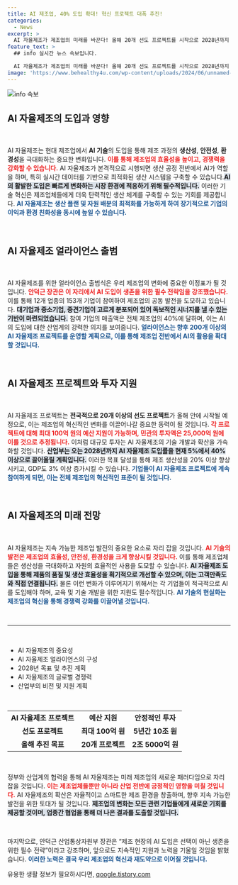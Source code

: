 ```yaml
---
title: AI 제조업, 40% 도입 확대! 혁신 프로젝트 대폭 추진!
categories:
  - News
excerpt: >
  AI 자율제조가 제조업의 미래를 바꾼다! 올해 20개 선도 프로젝트를 시작으로 2028년까지 200개 사업 확대, 10조 원 지원과 함께 제조현장의 AI 도입률 40% 목표! 과연 어떤 변화가 기다리고 있을까?
feature_text: >
  ## info 실시간 뉴스 속보입니다.

  AI 자율제조가 제조업의 미래를 바꾼다! 올해 20개 선도 프로젝트를 시작으로 2028년까지 200개 사업 확대, 10조 원 지원과 함께 제조현장의 AI 도입률 40% 목표! 과연 어떤 변화가 기다리고 있을까?
image: 'https://www.behealthy4u.com/wp-content/uploads/2024/06/unnamed-file.png'
---
```


<p><img src="https://www.behealthy4u.com/wp-content/uploads/2024/06/unnamed-file.png" alt="info 속보" /></p>

<h2 data-ke-size="size26">AI 자율제조의 도입과 영향</h2>

<p data-ke-size="size16">&nbsp;</p> 

<p>AI 자율제조는 현대 제조업에서 <strong>AI 기술</strong>의 도입을 통해 제조 과정의 <strong>생산성</strong>, <strong>안전성</strong>, <strong>환경성</strong>을 극대화하는 중요한 변화입니다. <b><span style="color: #ee2323;">이를 통해 제조업의 효율성을 높이고, 경쟁력을 강화할 수 있습니다.</span></b> AI 자율제조가 본격적으로 시행되면 생산 공정 전반에서 AI가 역할을 하며, 특히 실시간 데이터를 기반으로 최적화된 생산 시스템을 구축할 수 있습니다.<b><span style="background-color: #21538527;">AI의 활발한 도입은 빠르게 변화하는 시장 환경에 적응하기 위해 필수적입니다.</span></b> 이러한 기술 혁신은 제조업체들에게 더욱 탄력적인 생산 체계를 구축할 수 있는 기회를 제공합니다. <b><span style="color: #1a5490;">AI 자율제조는 생산 플랜 및 자원 배분의 최적화를 가능하게 하여 장기적으로 기업의 이익과 환경 친화성을 동시에 높일 수 있습니다.</span></b> </p>

<p data-ke-size="size16">&nbsp;</p> 

<h2 data-ke-size="size26">AI 자율제조 얼라이언스 출범</h2>

<p data-ke-size="size16">&nbsp;</p> 

<p>AI 자율제조를 위한 얼라이언스 출범식은 우리 제조업의 변화에 중요한 이정표가 될 것입니다. <b><span style="color: #ee2323;">안덕근 장관은 이 자리에서 AI 도입이 생존을 위한 필수 전략임을 강조했습니다.</span></b> 이를 통해 12개 업종의 153개 기업이 참여하여 제조업의 공동 발전을 도모하고 있습니다. <b><span style="background-color: #21538527;">대기업과 중소기업, 중견기업이 고르게 분포되어 있어 독보적인 시너지를 낼 수 있는 기반이 마련되었습니다.</span></b> 참여 기업의 매출액은 전체 제조업의 40%에 달하며, 이는 AI의 도입에 대한 산업계의 강력한 의지를 보여줍니다. <b><span style="color: #1a5490;">얼라이언스는 향후 200개 이상의 AI 자율제조 프로젝트를 운영할 계획으로, 이를 통해 제조업 전반에서 AI의 활용을 확대할 것입니다.</span></b> </p>

<p data-ke-size="size16">&nbsp;</p> 

<h2 data-ke-size="size26">AI 자율제조 프로젝트와 투자 지원</h2>

<p data-ke-size="size16">&nbsp;</p> 

<p>AI 자율제조 프로젝트는 <strong>전국적으로 20개 이상의 선도 프로젝트</strong>가 올해 안에 시작될 예정으로, 이는 제조업의 혁신적인 변화를 이끌어나갈 중요한 동력이 될 것입니다. <b><span style="color: #ee2323;">각 프로젝트에 대해 최대 100억 원의 예산 지원이 가능하며, 민관의 투자액은 25,000억 원에 이를 것으로 추정됩니다.</span></b> 이처럼 대규모 투자는 AI 자율제조의 기술 개발과 확산을 가속화할 것입니다. <b><span style="background-color: #21538527;">산업부는 오는 2028년까지 AI 자율제조 도입률을 현재 5%에서 40% 이상으로 끌어올릴 계획입니다.</span></b> 이러한 목표 달성을 통해 제조 생산성을 20% 이상 향상시키고, GDP도 3% 이상 증가시킬 수 있습니다. <b><span style="color: #1a5490;">기업들이 AI 자율제조 프로젝트에 계속 참여하게 되면, 이는 전체 제조업의 혁신적인 표준이 될 것입니다.</span></b> </p>

<p data-ke-size="size16">&nbsp;</p> 

<h2 data-ke-size="size26">AI 자율제조의 미래 전망</h2>

<p data-ke-size="size16">&nbsp;</p> 

<p>AI 자율제조는 지속 가능한 제조업 발전의 중요한 요소로 자리 잡을 것입니다. <b><span style="color: #ee2323;">AI 기술의 발전은 제조업의 효율성, 안전성, 환경성을 크게 향상시킬 것입니다.</span></b> 이를 통해 제조업체들은 생산성을 극대화하고 자원의 효율적인 사용을 도모할 수 있습니다. <b><span style="background-color: #21538527;">AI 자율제조 도입을 통해 제품의 품질 및 생산 효율성을 획기적으로 개선할 수 있으며, 이는 고객만족도와 직접 연결됩니다.</span></b> 물론 이런 변화가 이루어지기 위해서는 각 기업들이 적극적으로 AI를 도입해야 하며, 교육 및 기술 개발을 위한 지원도 필수적입니다. <b><span style="color: #1a5490;">AI 기술의 현실화는 제조업의 혁신을 통해 경쟁력 강화를 이끌어낼 것입니다.</span></b> </p>

<p data-ke-size="size16">&nbsp;</p> 

<hr> 

<p data-ke-size="size16">&nbsp;</p>

<ul>
    <li>AI 자율제조의 중요성</li>
    <li>AI 자율제조 얼라이언스의 구성</li>
    <li>2028년 목표 및 추진 계획</li>
    <li>AI 자율제조의 글로벌 경쟁력</li>
    <li>산업부의 비전 및 지원 계획</li>
</ul>

<p data-ke-size="size16">&nbsp;</p>

<table style="width: 100%;">
    <tr>
        <td style="text-align: center; height: 17px;"><b>AI 자율제조 프로젝트</b></td>
        <td style="text-align: center; height: 17px;"><b>예산 지원</b></td>
        <td style="text-align: center; height: 17px;"><b>안정적인 투자</b></td>
    </tr>
    <tr>
        <td style="text-align: center; height: 17px;"><b>선도 프로젝트</b></td>
        <td style="text-align: center; height: 17px;"><b>최대 100억 원</b></td>
        <td style="text-align: center; height: 17px;"><b>5년간 10조 원</b></td>
    </tr>
    <tr>
        <td style="text-align: center; height: 17px;"><b>올해 추진 목표</b></td>
        <td style="text-align: center; height: 17px;"><b>20개 프로젝트</b></td>
        <td style="text-align: center; height: 17px;"><b>2조 5000억 원</b></td>
    </tr>
</table>

<p data-ke-size="size16">&nbsp;</p>

<p>정부와 산업계의 협력을 통해 AI 자율제조는 미래 제조업의 새로운 패러다임으로 자리 잡을 것입니다. <b><span style="color: #ee2323;">이는 제조업체들뿐만 아니라 산업 전반에 긍정적인 영향을 미칠 것입니다.</span></b> AI 자율제조의 확산은 자율적이고 스마트한 제조 환경을 창출하며, 향후 지속 가능한 발전을 위한 토대가 될 것입니다. <b><span style="background-color: #21538527;">제조업의 변화는 모든 관련 기업들에게 새로운 기회를 제공할 것이며, 업종간 협업을 통해 더 나은 결과를 도출할 것입니다.</span></b> </p>

<p data-ke-size="size16">&nbsp;</p> 

<p>마지막으로, 안덕근 산업통상자원부 장관은 “제조 현장의 AI 도입은 선택이 아닌 생존을 위한 필수 전략”이라고 강조하며, 앞으로도 지속적인 지원과 노력을 기울일 것임을 밝혔습니다. <b><span style="color: #1a5490;">이러한 노력은 결국 우리 제조업의 혁신과 재도약으로 이어질 것입니다.</span></b> </p>
유용한 생활 정보가 필요하시다면, <a href="https://qoogle.tistory.com" rel="dofollow">qoogle.tistory.com</a>


